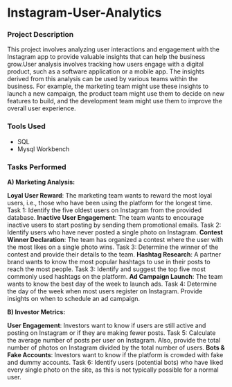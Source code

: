 # Instagram-User-Analytics

### Project Description 

This project involves analyzing user interactions and engagement with the Instagram app to provide valuable insights that can help the business grow.User analysis involves tracking how users engage with a digital product, such as a software application or a mobile app. The insights derived from this analysis can be used by various teams within the business. For example, the marketing team might use these insights to launch a new campaign, the product team might use them to decide on new features to build, and the development team might use them to improve the overall user experience.

### Tools Used

- SQL
- Mysql Workbench

### Tasks Performed


**A) Marketing Analysis:**

**Loyal User Reward**: The marketing team wants to reward the most loyal users, i.e., those who have been using the platform for the longest time.
Task 1: Identify the five oldest users on Instagram from the provided database.
**Inactive User Engagement**: The team wants to encourage inactive users to start posting by sending them promotional emails.
Task 2: Identify users who have never posted a single photo on Instagram.
**Contest Winner Declaration**: The team has organized a contest where the user with the most likes on a single photo wins.
Task 3: Determine the winner of the contest and provide their details to the team.
**Hashtag Research**: A partner brand wants to know the most popular hashtags to use in their posts to reach the most people.
Task 3: Identify and suggest the top five most commonly used hashtags on the platform.
**Ad Campaign Launch**: The team wants to know the best day of the week to launch ads.
Task 4: Determine the day of the week when most users register on Instagram. Provide insights on when to schedule an ad campaign.

**B) Investor Metrics:**

**User Engagement**: Investors want to know if users are still active and posting on Instagram or if they are making fewer posts.
Task 5: Calculate the average number of posts per user on Instagram. Also, provide the total number of photos on Instagram divided by the total number of users.
**Bots & Fake Accounts**: Investors want to know if the platform is crowded with fake and dummy accounts.
Task 6: Identify users (potential bots) who have liked every single photo on the site, as this is not typically possible for a normal user.


